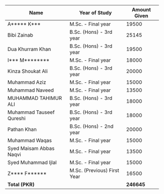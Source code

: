 | Name                        | Year of Study                    | Amount Given |
|-----------------------------|----------------------------------|--------------|
| A\*\*\*\*\* K\*\*\*                 | M.Sc. - Final year               | 19500        |
| Bibi Zainab                 | B.Sc. (Hons) - 3rd year          | 25145        |
| Dua Khurram Khan            | B.Sc. (Hons) - 3rd year          | 19500        |
| I\*\*\* M*\*\*\*\*\*\*\*              | M.Sc. - Final year               | 18000        |
| Kinza Shoukat Ali           | B.Sc. (Hons) - 3rd year          | 20000        |
| Muhammad Aziz               | M.Sc. - Final year               | 15000        |
| Muhammad Naveed             | M.Sc. - Final year               | 13500        |
| MUHAMMAD TAHIMUR ALI        | B.Sc. (Hons) - 3rd year          | 18000        |
| Muhammad Tauseef Qureshi    | B.Sc. (Hons) - 3rd year          | 18000        |
| Pathan Khan                 | B.Sc. (Hons) - 2nd year          | 20000        |
| Muhammad Waqas              | M.Sc. - Final year               | 15000        |
| Syed Maisam Abbas Naqvi     | M.Sc. - Final year               | 13500        |
| Syed Muhammad Ijlal         | M.Sc. - Final year               | 15000        |
| Z*\*\*\* F\*\*\*\*\*\*               | M.Sc. (Previous) First Year      | 16500        |
| **Total (PKR)**              |                                  | **246645**   |